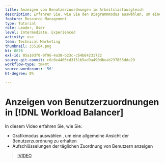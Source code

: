 ```yaml
---
title: Anzeigen von Benutzerzuordnungen im Arbeitslastausgleich
description: Erfahren Sie, wie Sie den Diagrammmodus auswählen, um eine allgemeine Ansicht der Benutzerzuweisung zu erhalten und die täglichen Zuordnungsaufschlüsselungen der Benutzer anzuzeigen.
feature: Resource Management
type: Tutorial
role: Leader, User
level: Intermediate, Experienced
activity: use
team: Technical Marketing
thumbnail: 335164.png
kt: 8876
exl-id: 05a10df0-9f96-4a38-b23c-c54b64231722
source-git-commit: c6c0e4405cd3151b5ad9a490dbeab237855dde29
workflow-type: tm+mt
source-wordcount: '56'
ht-degree: 0%

---
```


# Anzeigen von Benutzerzuordnungen in [!DNL Workload Balancer]

In diesem Video erfahren Sie, wie Sie:

* Grafikmodus auswählen , um eine allgemeine Ansicht der Benutzerzuordnung zu erhalten
* Aufschlüsselungen der täglichen Zuordnung von Benutzern anzeigen

>[!VIDEO](https://video.tv.adobe.com/v/335164/?quality=12)
